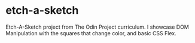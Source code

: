 # etch-a-sketch
Etch-A-Sketch project from The Odin Project curriculum. I showcase DOM Manipulation with the squares that change color, and basic CSS Flex.
